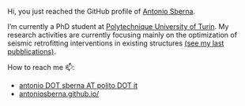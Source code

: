Hi, you just reached the GitHub profile of [Antonio Sberna](antoniosberna.github.io/).

I’m currently a PhD student at [Polytechnique University of Turin](https://www.polito.it/?lang=en).
My research activities are currently focusing mainly on the optimization of seismic retrofitting interventions in existing structures [(see my last pubblications)](https://antoniosberna.github.io/publication/).

How to reach me 📫:
  - [antonio DOT sberna AT polito DOT it](mailto:antonio.sberna@polito.it) 
  - [antoniosberna.github.io/](antoniosberna.github.io/)

<!---
AntonioSberna/AntonioSberna is a ✨ special ✨ repository because its `README.md` (this file) appears on your GitHub profile.
You can click the Preview link to take a look at your changes.
--->
